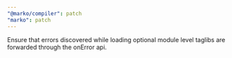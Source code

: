 ```yaml
---
"@marko/compiler": patch
"marko": patch
---
```


Ensure that errors discovered while loading optional module level taglibs are forwarded through the onError api.
